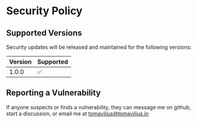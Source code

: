 # Security Policy

## Supported Versions

Security updates will be released and maintained for the following versions:

| Version | Supported          |
| ------- | ------------------ |
| 1.0.0   | :white_check_mark: |

## Reporting a Vulnerability

If anyone suspects or finds a vulnerability, they can message me on github, start a discussion, or email me at tomavilius@tomavilius.in

